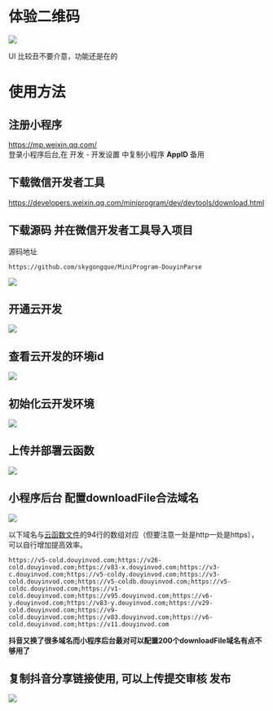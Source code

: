 # 体验二维码
![](pics/gh_0398b035b95e_258%20(1).jpg)  

UI 比较丑不要介意，功能还是在的  

# 使用方法

## 注册小程序

https://mp.weixin.qq.com/  
登录小程序后台,在 开发 - 开发设置 中复制小程序 **AppID** 备用    

## 下载微信开发者工具
https://developers.weixin.qq.com/miniprogram/dev/devtools/download.html

## 下载源码 并在微信开发者工具导入项目

源码地址  
```
https://github.com/skygongque/MiniProgram-DouyinParse
```
![](pics/01.png)
## 开通云开发
![](pics/02.png)

## 查看云开发的环境id
![](pics/03.png)

## 初始化云开发环境
![](pics/04.png)

## 上传并部署云函数
![](pics/05.png)

## 小程序后台 配置downloadFile合法域名
![](pics/06.png)

以下域名与[云函数文件](./cloud/parseVideo/index.js)的94行的数组对应（但要注意一处是http一处是https），可以自行增加提高效率。
```
https://v5-cold.douyinvod.com;https://v26-cold.douyinvod.com;https://v83-x.douyinvod.com;https://v3-c.douyinvod.com;https://v5-coldy.douyinvod.com;https://v3-cold.douyinvod.com;https://v5-coldb.douyinvod.com;https://v5-coldc.douyinvod.com;https://v1-cold.douyinvod.com;https://v95.douyinvod.com;https://v6-y.douyinvod.com;https://v83-y.douyinvod.com;https://v29-cold.douyinvod.com;https://v9-cold.douyinvod.com;https://v83.douyinvod.com;https://v6-cold.douyinvod.com;https://v11.douyinvod.com
```
**抖音又换了很多域名而小程序后台最对可以配置200个downloadFile域名有点不够用了** 

## 复制抖音分享链接使用, 可以上传提交审核 发布
![](pics/07.png)
